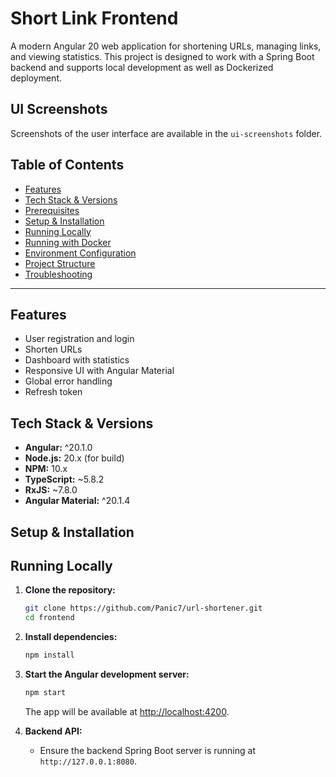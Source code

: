 # Short Link Frontend

A modern Angular 20 web application for shortening URLs, managing links, and viewing statistics. This project is designed to work with a Spring Boot backend and supports local development as well as Dockerized deployment.

## UI Screenshots

Screenshots of the user interface are available in the `ui-screenshots` folder.

## Table of Contents

- [Features](#features)
- [Tech Stack & Versions](#tech-stack--versions)
- [Prerequisites](#prerequisites)
- [Setup & Installation](#setup--installation)
- [Running Locally](#running-locally)
- [Running with Docker](#running-with-docker)
- [Environment Configuration](#environment-configuration)
- [Project Structure](#project-structure)
- [Troubleshooting](#troubleshooting)

---

## Features

- User registration and login
- Shorten URLs
- Dashboard with statistics
- Responsive UI with Angular Material
- Global error handling
- Refresh token

## Tech Stack & Versions

- **Angular:** ^20.1.0
- **Node.js:** 20.x (for build)
- **NPM:** 10.x
- **TypeScript:** ~5.8.2
- **RxJS:** ~7.8.0
- **Angular Material:** ^20.1.4

## Setup & Installation

## Running Locally

1. **Clone the repository:**
   ```sh
   git clone https://github.com/Panic7/url-shortener.git
   cd frontend
   ```
2. **Install dependencies:**
   ```sh
   npm install
   ```

3. **Start the Angular development server:**
   ```sh
   npm start
   ```

   The app will be available at [http://localhost:4200](http://localhost:4200).

4. **Backend API:**
   - Ensure the backend Spring Boot server is running at `http://127.0.0.1:8080`.

